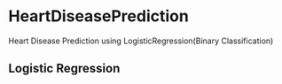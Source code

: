 # HeartDiseasePrediction
Heart Disease Prediction using LogisticRegression(Binary Classification)

## Logistic Regression
